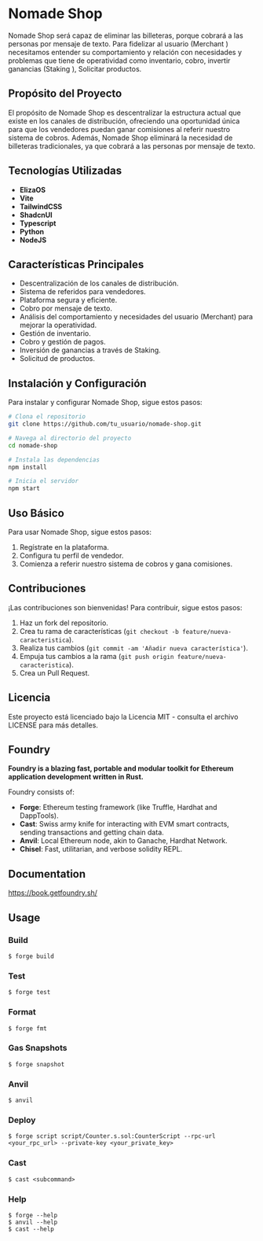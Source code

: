# Nomade Shop

Nomade Shop será capaz de eliminar las billeteras, porque cobrará a las personas por mensaje de texto. Para fidelizar al usuario (Merchant ) necesitamos entender su comportamiento y relación con necesidades y problemas que tiene de operatividad como inventario, cobro, invertir ganancias (Staking ), Solicitar productos. 

## Propósito del Proyecto

El propósito de Nomade Shop es descentralizar la estructura actual que existe en los canales de distribución, ofreciendo una oportunidad única para que los vendedores puedan ganar comisiones al referir nuestro sistema de cobros. Además, Nomade Shop eliminará la necesidad de billeteras tradicionales, ya que cobrará a las personas por mensaje de texto.

## Tecnologías Utilizadas

- **ElizaOS**
- **Vite**
- **TailwindCSS**
- **ShadcnUI**
- **Typescript**
- **Python**
- **NodeJS**

## Características Principales

- Descentralización de los canales de distribución.
- Sistema de referidos para vendedores.
- Plataforma segura y eficiente.
- Cobro por mensaje de texto.
- Análisis del comportamiento y necesidades del usuario (Merchant) para mejorar la operatividad.
- Gestión de inventario.
- Cobro y gestión de pagos.
- Inversión de ganancias a través de Staking.
- Solicitud de productos.

## Instalación y Configuración

Para instalar y configurar Nomade Shop, sigue estos pasos:

```bash
# Clona el repositorio
git clone https://github.com/tu_usuario/nomade-shop.git

# Navega al directorio del proyecto
cd nomade-shop

# Instala las dependencias
npm install

# Inicia el servidor
npm start
```

## Uso Básico

Para usar Nomade Shop, sigue estos pasos:

1. Regístrate en la plataforma.
2. Configura tu perfil de vendedor.
3. Comienza a referir nuestro sistema de cobros y gana comisiones.

## Contribuciones

¡Las contribuciones son bienvenidas! Para contribuir, sigue estos pasos:

1. Haz un fork del repositorio.
2. Crea tu rama de características (`git checkout -b feature/nueva-caracteristica`).
3. Realiza tus cambios (`git commit -am 'Añadir nueva característica'`).
4. Empuja tus cambios a la rama (`git push origin feature/nueva-caracteristica`).
5. Crea un Pull Request.

## Licencia

Este proyecto está licenciado bajo la Licencia MIT - consulta el archivo LICENSE para más detalles.


## Foundry

**Foundry is a blazing fast, portable and modular toolkit for Ethereum application development written in Rust.**

Foundry consists of:

-   **Forge**: Ethereum testing framework (like Truffle, Hardhat and DappTools).
-   **Cast**: Swiss army knife for interacting with EVM smart contracts, sending transactions and getting chain data.
-   **Anvil**: Local Ethereum node, akin to Ganache, Hardhat Network.
-   **Chisel**: Fast, utilitarian, and verbose solidity REPL.

## Documentation

https://book.getfoundry.sh/

## Usage

### Build

```shell
$ forge build
```

### Test

```shell
$ forge test
```

### Format

```shell
$ forge fmt
```

### Gas Snapshots

```shell
$ forge snapshot
```

### Anvil

```shell
$ anvil
```

### Deploy

```shell
$ forge script script/Counter.s.sol:CounterScript --rpc-url <your_rpc_url> --private-key <your_private_key>
```

### Cast

```shell
$ cast <subcommand>
```

### Help

```shell
$ forge --help
$ anvil --help
$ cast --help
```
